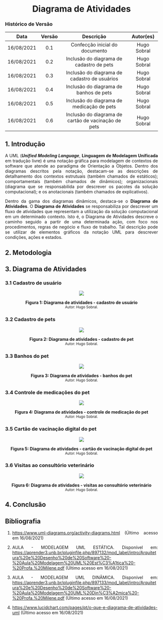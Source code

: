 # <center> Diagrama de Atividades

### Histórico de Versão
|    Data    | Versão | Descrição            | Autor(es)       |
| :--------: | :----: | :------------------: | :-------------: |
| 16/08/2021 |  0.1   | Confecção inicial do documento | Hugo Sobral |
| 16/08/2021 |  0.2   | Inclusão do diagrama de cadastro de pets | Hugo Sobral |
| 16/08/2021 |  0.3   | Inclusão do diagrama de cadastro de usuários | Hugo Sobral |
| 16/08/2021 |  0.4   | Inclusão do diagrama de banhos de pets | Hugo Sobral |
| 16/08/2021 |  0.5   | Inclusão do diagrama de medicação de pets | Hugo Sobral |
| 16/08/2021 |  0.6   | Inclusão do diagrama de cartão de vacinação de pets | Hugo Sobral |

<div align="justify">

## 1. Introdução

A UML (***Unified Modeling Language***, **Linguagem de Modelagem Unificada** em tradução livre) é uma notação gráfica para modelagem de contextos de software que atende ao paradigma de Orientação a Objetos. Dentro dos diagramas descritos pela notação, destacam-se as descrições de detalhamento dos contextos estrutuais (também chamados de estáticos); comportamentais (também chamados de dinâmicos); organizacionais (diagrama que se responsabilida por descrever os pacotes da solução computacional); e os anotacionais (também chamados de explicativos).

Dentro da gama dos diagramas dinâmicos, destaca-se o **Diagrama de Atividades**. O **Diagrama de Atividades** se responsabiliza por descrever um fluxo de atividades que representam a utilização da solução computacional em um determinado contexto. Isto é, o Diagrama de Atividades descreve o caminho seguido a partir de uma determinada ação, com foco nos procedimentos, regras de negócio e fluxo de trabalho. Tal descrição pode se utilizar de elementos gráficos da notação UML para descrever condições, ações e estados.

## 2. Metodologia


## 3. Diagrama de Atividades

### 3.1 Cadastro de usuário

<p align='center'>
    <img src='../assets/pages/diagrama_de_atividades/cadastro_de_usuario-atividades.png'>
    <figcaption align='center'>
        <b>Figura 1: Diagrama de atividades - cadastro de usuário</b>
        <br>
        <small>Autor: Hugo Sobral.</small>
    </figcaption>
</p>

### 3.2 Cadastro de pets

<p align='center'>
    <img src='../assets/pages/diagrama_de_atividades/cadastro_de_pet-atividades.png'>
    <figcaption align='center'>
        <b>Figura 2: Diagrama de atividades - cadastro de pet</b>
        <br>
        <small>Autor: Hugo Sobral.</small>
    </figcaption>
</p>

### 3.3 Banhos do pet

<p align='center'>
    <img src='../assets/pages/diagrama_de_atividades/banhos-atividades.png'>
    <figcaption align='center'>
        <b>Figura 3: Diagrama de atividades - banhos do pet</b>
        <br>
        <small>Autor: Hugo Sobral.</small>
    </figcaption>
</p>

### 3.4 Controle de medicações do pet

<p align='center'>
    <img src='../assets/pages/diagrama_de_atividades/controle_medicacao-atividades.png'>
    <figcaption align='center'>
        <b>Figura 4: Diagrama de atividades - controle de medicação do pet</b>
        <br>
        <small>Autor: Hugo Sobral.</small>
    </figcaption>
</p>

### 3.5 Cartão de vacinação digital do pet

<p align='center'>
    <img src='../assets/pages/diagrama_de_atividades/cartao_vacinacao-atividades.png'>
    <figcaption align='center'>
        <b>Figura 5: Diagrama de atividades - cartão de vacinação digital do pet</b>
        <br>
        <small>Autor: Hugo Sobral.</small>
    </figcaption>
</p>

### 3.6 Visitas ao consultório veterinário

<p align='center'>
    <img src='../assets/pages/diagrama_de_atividades/consultas_vet-atividades.png'>
    <figcaption align='center'>
        <b>Figura 6: Diagrama de atividades - visitas ao consultório veterinário</b>
        <br>
        <small>Autor: Hugo Sobral.</small>
    </figcaption>
</p>

## 4. Conclusão


## Bibliografia

1. https://www.uml-diagrams.org/activity-diagrams.html (Último acesso em 16/08/2021)

2. AULA - MODELAGEM UML ESTÁTICA. Disponível em:  https://aprender3.unb.br/pluginfile.php/897132/mod_label/intro/Arquitetura%20e%20Desenho%20de%20Software%20-%20Aula%20Modelagem%20UML%20Est%C3%A1tica%20-%20Profa.%20Milene.pdf (Último acesso em 16/08/2021)

3. AULA - MODELAGEM UML DINÂMICA. Disponível em: https://aprender3.unb.br/pluginfile.php/897133/mod_label/intro/Arquitetura%20e%20Desenho%20de%20Software%20-%20Aula%20Modelagem%20UML%20Din%C3%A2mica%20-%20Profa.%20Milene.pdf (Último acesso em 16/08/2021)

4. https://www.lucidchart.com/pages/pt/o-que-e-diagrama-de-atividades-uml (Último acesso em 16/08/2021)

</div>